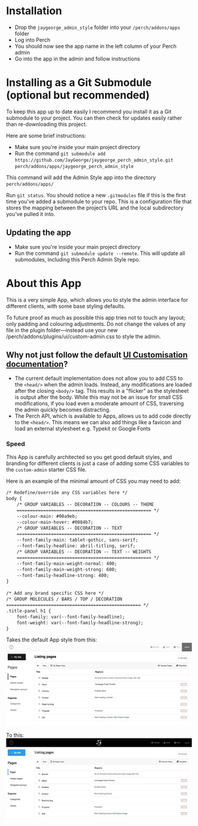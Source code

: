 # Installation
- Drop the `jaygeorge_admin_style` folder into your `/perch/addons/apps` folder
- Log into Perch
- You should now see the app name in the left column of your Perch admin
- Go into the app in the admin and follow instructions

# Installing as a Git Submodule (optional but recommended)
To keep this app up to date easily I recommend you install it as a Git submodule to your project. You can then check for updates easily rather than re-downloading this project.

Here are some brief instructions:

- Make sure you're inside your main project directory
- Run the command `git submodule add https://github.com/JayGeorge/jaygeorge_perch_admin_style.git perch/addons/apps/jaygeorge_perch_admin_style`

This command will add the Admin Style app into the directory `perch/addons/apps/`

Run `git status`. You should notice a new `.gitmodules` file if this is the first time you've added a submodule to your repo. This is a configuration file that stores the mapping between the project’s URL and the local subdirectory you’ve pulled it into.

## Updating the app
- Make sure you're inside your main project directory
- Run the command `git submodule update --remote`. This will update all submodules, including this Perch Admin Style repo.

# About this App
This is a very simple App, which allows you to style the admin interface for different clients, with some base styling defaults.

To future proof as much as possible this app tries not to touch any layout; only padding and colouring adjustments. Do not change the values of any file in the plugin folder—instead use your new /perch/addons/plugins/ui/custom-admin.css to style the admin.

## Why not just follow the default [UI Customisation documentation](https://docs.grabaperch.com/api/custom-ui/)?
- The current default implementation does not allow you to add CSS to the `<head/>` when the admin loads. Instead, any modifications are loaded after the closing `<body/>` tag. This results in a "flicker" as the stylesheet is output after the body. While this may not be an issue for small CSS modifications, if you load even a moderate amount of CSS, traversing the admin quickly becomes distracting.
- The Perch API, which is available to Apps, allows us to add code directly to the `<head/>`. This means we can also add things like a favicon and load an external stylesheet e.g. Typekit or Google Fonts

### Speed
This App is carefully architected so you get good default styles, and branding for different clients is just a case of adding some CSS variables to the `custom-admin` starter CSS file.

Here is an example of the minimal amount of CSS you may need to add:

```
/* Redefine/override any CSS variables here */
body {
    /* GROUP VARIABLES -- DECORATION -- COLOURS -- THEME
    =================================================== */
    --colour-main: #00a9eb;
    --colour-main-hover: #0084b7;
    /* GROUP VARIABLES -- DECORATION -- TEXT
    =================================================== */
    --font-family-main: tablet-gothic, sans-serif;
    --font-family-headline: abril-titling, serif;
    /* GROUP VARIABLES -- DECORATION -- TEXT -- WEIGHTS
    =================================================== */
    --font-family-main-weight-normal: 400;
    --font-family-main-weight-strong: 600;
    --font-family-headline-strong: 400;
}

/* Add any brand specific CSS here */
/* GROUP MOLECULES / BARS / TOP / DECORATION
=================================================== */
.title-panel h1 {
    font-family: var(--font-family-headline);
    font-weight: var(--font-family-headline-strong);
}
```

Takes the default App style from this:
![](screenshots/example-with-base-app-styling.jpg "")

To this:
![](screenshots/example-with-branding.jpg "")